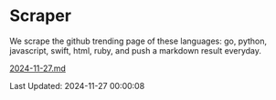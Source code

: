 # Scraper

We scrape the github trending page of these languages: go, python, javascript, swift, html, ruby, and push a markdown result everyday.

[2024-11-27.md](https://github.com/henson/Scraper/blob/master/2024-11-27.md)

Last Updated: 2024-11-27 00:00:08